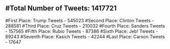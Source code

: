 #Total Number of Tweets: 1417721 
---
#First Place: Trump Tweets - 545023
#Second Place: Clinton Tweets - 288581
#Third Place: Cruz Tweets - 210032
#Fourth Place: Sanders Tweets - 157565
#Fifth Place: Rubio Tweets - 87386
#Sixth Place: Jeb! Tweets - 69243
#Seventh Place: Kasich Tweets - 42244
#Last Place: Carson Tweets - 17647
